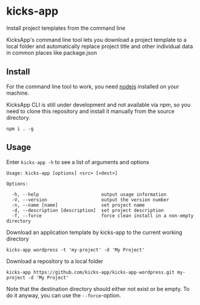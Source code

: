 # kicks-app
Install project templates from the command line

KicksApp's command line tool lets you download a project template to a local folder and automatically replace project title and other individual data in common places like package.json   

## Install

For the command line tool to work, you need [nodejs](https://nodejs.org) installed on your machine.

KicksApp CLI is still under development and not available via npm, so you need to clone this repository and install it manually from the source directory.

```cli
npm i . -g
```

## Usage

Enter `kicks-app -h` to see a list of arguments and options

```cli
Usage: kicks-app [options] <src> [<dest>]

Options:

  -h, --help                       output usage information
  -V, --version                    output the version number
  -n, --name [name]                set project name
  -d, --description [description]  set project description
  -f, --force                      force clean install in a non-empty directory

```

Download an application template by kicks-app to the current working directory

```
kicks-app wordpress -t 'my-project' -d 'My Project'
```

Download a repository to a local folder

```cli
kicks-app https://github.com/kicks-app/kicks-app-wordpress.git my-project -d 'My Project'
```

Note that the destination directory should either not exist or be empty. To do it anyway, you can use the `--force`-option.